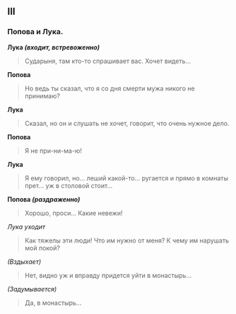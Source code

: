 
## III
### Попова и Лука.

**Лука *(входит, встревоженно)***
> Сударыня, там кто-то спрашивает вас. Хочет видеть...

**Попова**
> Но ведь ты сказал, что я со дня смерти мужа никого не принимаю?

**Лука**
> Сказал, но он и слушать не хочет, говорит, что очень нужное дело.

**Попова**
> Я не при-ни-ма-ю!

**Лука**
> Я ему говорил, но... леший какой-то... ругается и прямо в комнаты прет... уж в столовой стоит...

**Попова *(раздраженно)***

> Хорошо, проси... Какие невежи!

*Лука уходит*

> Как тяжелы эти люди! Что им нужно от меня? К чему им нарушать мой покой?

*(Вздыхает)*

> Нет, видно уж и вправду придется уйти в монастырь...

*(Задумывается)*

> Да, в монастырь...
